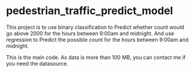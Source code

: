 # pedestrian_traffic_predict_model
This project is to use binary classification to Predict whether count would go above 2000 for the hours between 9:00am and midnight.
And use regression to Predict the possible count for the hours between 9:00am and midnight.


This is the main code. As data is more than 100 MB, you can contact me if you need the datasource. 

